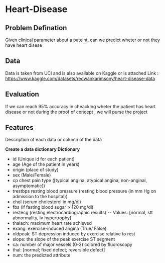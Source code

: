 # Heart-Disease

## Problem Defination
Given clinical parameter about a pateint, can we predict wheter or not they have heart disese

## Data 

Data is taken from UCI and is also available on Kaggle or is attached
Link : https://www.kaggle.com/datasets/redwankarimsony/heart-disease-data

## Evaluation 

If we can reach 95% accuracy in cheacking wheter the patient has heart disease or not during the proof of concept , we will purse the project

## Features

Description of each data or column of the data

**Create a data dictionary Dictionary**

* id (Unique id for each patient)
* age (Age of the patient in years)
* origin (place of study)
* sex (Male/Female)
* cp chest pain type ([typical angina, atypical angina, non-anginal, asymptomatic])
* trestbps resting blood pressure (resting blood pressure (in mm Hg on admission to the hospital))
* chol (serum cholesterol in mg/dl)
* fbs (if fasting blood sugar > 120 mg/dl)
* restecg (resting electrocardiographic results)
-- Values: [normal, stt abnormality, lv hypertrophy]
* thalach: maximum heart rate achieved
* exang: exercise-induced angina (True/ False)
* oldpeak: ST depression induced by exercise relative to rest
* slope: the slope of the peak exercise ST segment
* ca: number of major vessels (0-3) colored by fluoroscopy
* thal: [normal; fixed defect; reversible defect]
* num: the predicted attribute
